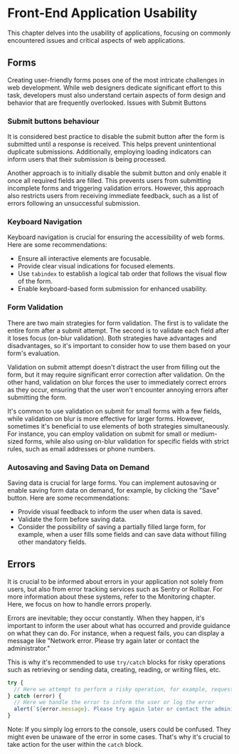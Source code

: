 # Front-End Application Usability

This chapter delves into the usability of applications, focusing on commonly encountered issues and critical aspects of web applications.

## Forms

Creating user-friendly forms poses one of the most intricate challenges in web development. While web designers dedicate significant effort to this task, developers must also understand certain aspects of form design and behavior that are frequently overlooked.
Issues with Submit Buttons

### Submit buttons behaviour

It is considered best practice to disable the submit button after the form is submitted until a response is received. This helps prevent unintentional duplicate submissions. Additionally, employing loading indicators can inform users that their submission is being processed.

Another approach is to initially disable the submit button and only enable it once all required fields are filled. This prevents users from submitting incomplete forms and triggering validation errors. However, this approach also restricts users from receiving immediate feedback, such as a list of errors following an unsuccessful submission. 

### Keyboard Navigation

Keyboard navigation is crucial for ensuring the accessibility of web forms. Here are some recommendations:

- Ensure all interactive elements are focusable.
- Provide clear visual indications for focused elements.
- Use `tabindex` to establish a logical tab order that follows the visual flow of the form.
- Enable keyboard-based form submission for enhanced usability.

### Form Validation

There are two main strategies for form validation. The first is to validate the entire form after a submit attempt. The second is to validate each field after it loses focus (on-blur validation). Both strategies have advantages and disadvantages, so it's important to consider how to use them based on your form's evaluation.

Validation on submit attempt doesn't distract the user from filling out the form, but it may require significant error correction after validation. On the other hand, validation on blur forces the user to immediately correct errors as they occur, ensuring that the user won't encounter annoying errors after submitting the form.

It's common to use validation on submit for small forms with a few fields, while validation on blur is more effective for larger forms. However, sometimes it's beneficial to use elements of both strategies simultaneously. For instance, you can employ validation on submit for small or medium-sized forms, while also using on-blur validation for specific fields with strict rules, such as email addresses or phone numbers.


### Autosaving and Saving Data on Demand

Saving data is crucial for large forms. You can implement autosaving or enable saving form data on demand, for example, by clicking the "Save" button. Here are some recommendations:

- Provide visual feedback to inform the user when data is saved.
- Validate the form before saving data.
- Consider the possibility of saving a partially filled large form, for example, when a user fills some fields and can save data without filling other mandatory fields.

## Errors

It is crucial to be informed about errors in your application not solely from users, but also from error tracking services such as Sentry or Rollbar. For more information about these systems, refer to the Monitoring chapter. Here, we focus on how to handle errors properly.

Errors are inevitable; they occur constantly. When they happen, it's important to inform the user about what has occurred and provide guidance on what they can do. For instance, when a request fails, you can display a message like "Network error. Please try again later or contact the administrator."

This is why it's recommended to use `try/catch` blocks for risky operations such as retrieving or sending data, creating, reading, or writing files, etc.

```javascript
try {
  // Here we attempt to perform a risky operation, for example, requesting data
} catch (error) {
  // Here we handle the error to inform the user or log the error
  alert(`${error.message}. Please try again later or contact the administrator`);
}
```

Note: If you simply log errors to the console, users could be confused. They might even be unaware of the error in some cases. That's why it's crucial to take action for the user within the `catch` block.

